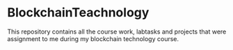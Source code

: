 # BlockchainTeachnology
This repository contains all the course work, labtasks and projects that were assignment to me during my blockchain technology course.
